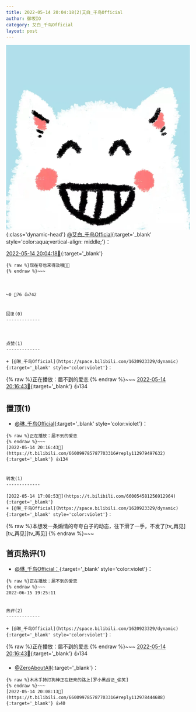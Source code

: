 ```yaml
---
title: 2022-05-14 20:04:18(2)艾白_千鸟Official
author: 御坂IO
category: 艾白_千鸟Official
layout: post
---
```


![img](/images/9ae8b9445fd0665cc014d9080156a45271be73c6.jpg){:class='dynamic-head'}
[@艾白_千鸟Official](https://space.bilibili.com/334537711/dynamic){:target='_blank' style='color:aqua;vertical-align: middle;'}：

[2022-05-14 20:04:18🔗](https://t.bilibili.com/660099785787703316){:target='_blank'}

~~~
{% raw %}现在夸也来得及哦👂🏻
{% endraw %}~~~



↪️0 💬76 👍742


回复(0)
-------------



点赞(1)
-------------

+ [@琳_千鸟Official](https://space.bilibili.com/1620923329/dynamic){:target='_blank' style='color:violet'}：
~~~
{% raw %}正在播放：届不到的爱恋
{% endraw %}~~~
[2022-05-14 20:16:43🔗](https://t.bilibili.com/660099785787703316#reply112979497632){:target='_blank'} 👍134


置顶(1)
-------------

+ [@琳_千鸟Official](https://space.bilibili.com/1620923329/dynamic){:target='_blank' style='color:violet'}：
~~~
{% raw %}正在播放：届不到的爱恋
{% endraw %}~~~
[2022-05-14 20:16:43🔗](https://t.bilibili.com/660099785787703316#reply112979497632){:target='_blank'} 👍134


转发(1)
-------------

[2022-05-14 17:08:53🔗](https://t.bilibili.com/660054581256912964){:target='_blank'}
+ [@琳_千鸟Official](https://space.bilibili.com/1620923329/dynamic){:target='_blank' style='color:violet'}：
~~~
{% raw %}本想发一条煽情的夸夸白子的动态，往下滑了一手，不发了[tv_再见][tv_再见][tv_再见]
{% endraw %}~~~






首页热评(1)
-------------

+ [@琳_千鸟Official：](https://space.bilibili.com/1620923329/dynamic){:target='_blank' style='color:violet'}：
~~~
{% raw %}正在播放：届不到的爱恋
{% endraw %}~~~
2022-06-15 19:25:11


热评(2)
-------------

+ [@琳_千鸟Official](https://space.bilibili.com/1620923329/dynamic){:target='_blank' style='color:violet'}：
~~~
{% raw %}正在播放：届不到的爱恋
{% endraw %}~~~
[2022-05-14 20:16:43🔗](https://t.bilibili.com/660099785787703316#reply112979497632){:target='_blank'} 👍134
+ [@ZeroAboutAll](https://space.bilibili.com/6509875/dynamic){:target='_blank'}：
~~~
{% raw %}木木手持打狗棒正在赶来的路上[罗小黑战记_偷笑]
{% endraw %}~~~
[2022-05-14 20:08:13🔗](https://t.bilibili.com/660099785787703316#reply112978444688){:target='_blank'} 👍40


